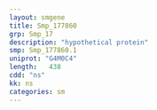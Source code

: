 ```yaml
---
layout: smgene
title: Smp_177860
grp: Smp_17
description: "hypothetical protein"
smp: Smp_177860.1
uniprot: "G4M0C4"
length:   438
cdd: "ns"
kk: ns
categories: sm
---
```

